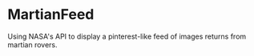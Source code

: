 # MartianFeed
Using NASA's API to display a pinterest-like feed of images returns from martian rovers.

